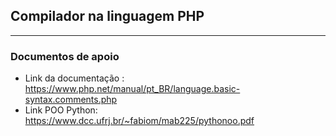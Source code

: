 ## Compilador na linguagem PHP
***
### Documentos de apoio
* Link da documentação : https://www.php.net/manual/pt_BR/language.basic-syntax.comments.php
* Link POO Python: https://www.dcc.ufrj.br/~fabiom/mab225/pythonoo.pdf
